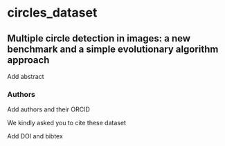 # circles_dataset
## Multiple circle detection in images: a new benchmark and a simple evolutionary algorithm approach

Add abstract

### Authors
  Add authors and their ORCID
  
  
We kindly asked you to cite these dataset

Add DOI and bibtex

